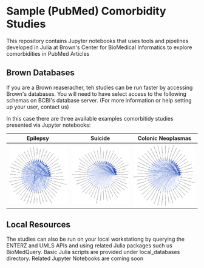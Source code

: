 # Sample (PubMed) Comorbidity Studies

This repository contains Jupyter notebooks that uses tools and pipelines developed in Julia at Brown's Center for BioMedical Informatics to explore comorbidities in PubMed Articles


## Brown Databases

If you are a Brown reaseracher, teh studies can be run faster by accessing Brown's databases. You will need to have select access to the following schemas on BCBI's database server. (For more information or help setting up your user, contact us)

In this case there are three available examples comorbitidy studies presented via Jupyter notebooks:

| Epilepsy   |      Suicide      |  Colonic Neoplasmas |
|:----------:|:-------------:|:------:|
| <img src="./figures/cocurrence_graph_epilepsy.png" alt="Drawing" style="width: 200px;"/>|  <img src="./figures/cocurrence_graph_suicide.png" alt="Drawing" style="width: 200px;"/> | <img src="./figures/cocurrence_graph_colonic_neoplasmas.png" alt="Drawing" style="width: 200px;"/> |

    

## Local Resources

The studies can also be run on your local workstationg by querying the ENTERZ and UMLS APIs and using related Julia packages such us BioMedQuery. Basic Julia scripts are provided under local_databases directory. Related Jupyter Notebooks are coming soon
